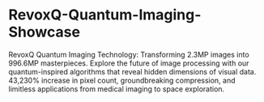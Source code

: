 # RevoxQ-Quantum-Imaging-Showcase
RevoxQ Quantum Imaging Technology: Transforming 2.3MP images into 996.6MP masterpieces. Explore the future of image processing with our quantum-inspired algorithms that reveal hidden dimensions of visual data. 43,230% increase in pixel count, groundbreaking compression, and limitless applications from medical imaging to space exploration.
